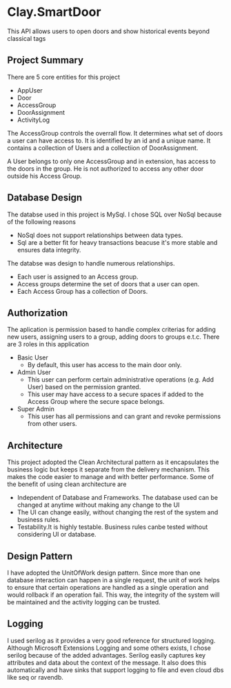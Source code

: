 # Clay.SmartDoor
This API allows users to open doors and show historical events beyond classical tags

## Project Summary

There are 5 core entities for this project
* AppUser
* Door
* AccessGroup
* DoorAssignment
* ActivityLog

The AccessGroup controls the overrall flow. It determines what set of doors a user can have access to. It is identified by an id and a unique name.
It contains a collection of Users and a collectiion of DoorAssignment.

A User belongs to only one AccessGroup and in extension, has access to the doors in the group. He is not authorized to access any other door outside his Access Group.

## Database Design

The databse used in this project is MySql. I chose SQL over NoSql because of the following reasons
* NoSql does not support relationships between data types.
* Sql are a better fit for heavy transactions beacuse it's more stable and ensures data integrity.

The databse was design to handle numerous relationships. 
* Each user is assigned to an Access group. 
* Access groups determine the set of doors that a user can open. 
* Each Access Group has a collection of Doors. 

## Authorization

The aplication is permission based to handle complex criterias for adding new users, assigning users to a group, adding doors to groups e.t.c.
There are 3 roles in this application
* Basic User
    * By default, this user has access to the main door only.
* Admin User
    * This user can perform certain administrative operations (e.g. Add User) based on the permission granted. 
    * This user may have access to a secure spaces if added to the Access Group where the secure space belongs.
* Super Admin
    * This user has all permissions and can grant and revoke permissions from other users.

## Architecture 

This project adopted the Clean Architectural pattern as it encapsulates the business logic but keeps it separate from the delivery mechanism. This makes the code easier to manage and with better performance. Some of the benefit of using clean architecture are
* Independent of Database and Frameworks. The database used can be changed at anytime without making any change to the UI
* The UI can change easily, without changing the rest of the system and business rules.
* Testability.It is highly testable. Business rules canbe tested without considering UI or database.

## Design Pattern

I have adopted the UnitOfWork design pattern. Since more than one database interaction can happen in a single request, the unit of work helps to ensure
that certain operations are handled as a single operation and would rollback if an operation fail. This way, the integrity of the system will be maintained and the activity logging can be trusted.

## Logging

I used serilog as it provides a very good reference for structured logging. Although Microsoft Extensions Logging and some others exists, I chose serilog because of the added advantages. Serilog easily captures key attributes and data about the context of the message. It also does this automatically and have sinks that support logging to file and even cloud dbs like seq or ravendb.


